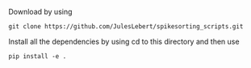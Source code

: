 Download by using

`git clone https://github.com/JulesLebert/spikesorting_scripts.git`

Install all the dependencies by using cd to this directory and then use

`pip install -e .`
